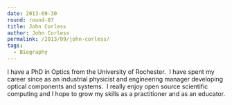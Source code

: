 ```yaml
---
date: 2013-09-30
round: round-07
title: John Corless
author: John Corless
permalink: /2013/09/john-corless/
tags:
  - Biography
---
```

I have a PhD in Optics from the University of Rochester.  I have spent my career since as an industrial physicist and engineering manager developing optical components and systems.  I really enjoy open source scientific computing and I hope to grow my skills as a practitioner and as an educator.
